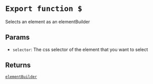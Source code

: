 # `Export function $`
Selects an element as an elementBuilder
## Params
- `selector`: The css selector of the element that you want to select
## Returns
[`elementBuilder`](elementBuilder.md)
